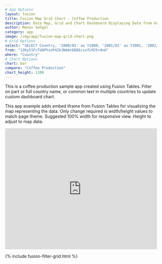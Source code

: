 ```yaml
---
# App Options
layout: fusion
title: Fusion Map Grid Chart - Coffee Production
description: Data Map, Grid and Chart Dashboard Displaying Data from Google Fusion Tables
author: Manav Sehgal
category: app
image: /img/app/fusion-map-grid-chart.png
# Grid Options
select: "SELECT Country, '2000/01' as Y2000, '2001/02' as Y2001, '2002/03' as Y2002, '2003/04' as Y2003, '2004/05' as Y2004, '2005/06' as Y2005, '2006/07' as Y2006, '2007/08' as Y2007, '2008/09' as Y2008"
from: "12Ky51FcTdAPYsnP42k3N4AtEB8EcxxfLMJ5rAnU"
where: "Country"
# Chart Options
chart: bar
compare: "Coffee Production"
chart_height: 1200
---
```

This is a coffee production sample app created using Fusion Tables. 
Filter on part or full country name, or common text in multiple countries to update custom dashboard chart.

This app example adds embed iframe from Fusion Tables for visualizing the map representing the data.
Only change required is width/height values to match page theme. 
Suggested 100% width for responsive view. Height to adjust to map data.

<iframe width="100%" height="400" scrolling="no" frameborder="no" 
src="https://www.google.com/fusiontables/embedviz?q=select+col11+from+12Ky51FcTdAPYsnP42k3N4AtEB8EcxxfLMJ5rAnU&amp;viz=MAP&amp;h=false&amp;lat=8.769762156504258&amp;lng=91.99385124999992&amp;t=1&amp;z=2&amp;l=col11&amp;y=3&amp;tmplt=4&amp;hml=GEOCODABLE"></iframe>

{% include fusion-filter-grid.html %}

